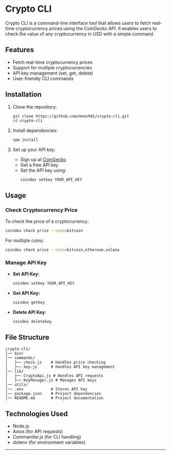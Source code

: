 # Crypto CLI

Crypto CLI is a command-line interface tool that allows users to fetch real-time cryptocurrency prices using the CoinGecko API. It enables users to check the value of any cryptocurrency in USD with a simple command.

## Features

- Fetch real-time cryptocurrency prices
- Support for multiple cryptocurrencies
- API key management (set, get, delete)
- User-friendly CLI commands

## Installation

1. Clone the repository:

   ```sh
   git clone https://github.com/mnesh01/crypto-cli.git
   cd crypto-cli
   ```

2. Install dependencies:

   ```sh
   npm install
   ```

3. Set up your API key:

   - Sign up at [CoinGecko](https://www.coingecko.com/)
   - Get a free API key
   - Set the API key using:
     ```sh
     coindex setkey YOUR_API_KEY
     ```

## Usage

### Check Cryptocurrency Price

To check the price of a cryptocurrency:

```sh
coindex check price --coin=bitcoin
```

For multiple coins:

```sh
coindex check price --coin=bitcoin,ethereum,solana
```

### Manage API Key

- **Set API Key:**
  ```sh
  coindex setkey YOUR_API_KEY
  ```
- **Get API Key:**
  ```sh
  coindex getkey
  ```
- **Delete API Key:**
  ```sh
  coindex deletekey
  ```

## File Structure

```
crypto-cli/
│── bin/
│── commands/
│   ├── check.js    # Handles price checking
│   ├── key.js      # Handles API key management
│── lib/
│   ├── CryptoApi.js # Handles API requests
│   ├── KeyManager.js # Manages API keys
│── utils/
│── .env            # Stores API key 
│── package.json    # Project dependencies
│── README.md       # Project documentation
```

## Technologies Used

- Node.js
- Axios (for API requests)
- Commander.js (for CLI handling)
- dotenv (for environment variables)

---


